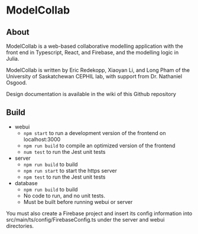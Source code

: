 # ModelCollab

## About

ModelCollab is a web-based collaborative modelling application with
the front end in Typescript, React, and Firebase, and the modelling
logic in Julia.

ModelCollab is written by Eric Redekopp, Xiaoyan Li, and Long Pham of the
University of Saskatchewan CEPHIL lab, with support from Dr. Nathaniel
Osgood.

Design documentation is available in the wiki of this Github repository

## Build
- webui
  - `npm start` to run a development version of the frontend on localhost:3000
  - `npm run build` to compile an optimized version of the frontend
  - `num test` to run the Jest unit tests
- server
  - `npm run build` to build
  - `npm run start` to start the https server
  - `npm test` to run the Jest unit tests
- database
  - `npm run build` to build
  - No code to run, and no unit tests. 
  - Must be built before running webui or server
  
You must also create a Firebase project and insert its config information into src/main/ts/config/FirebaseConfig.ts under the server and webui directories.
